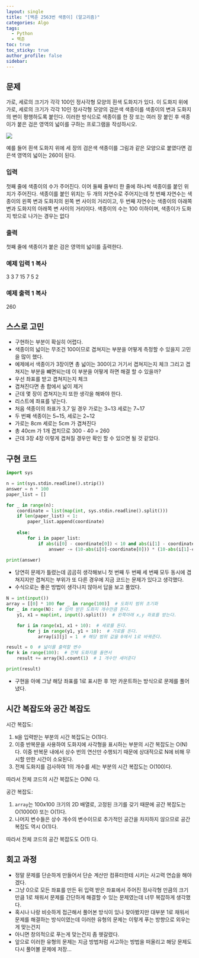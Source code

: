 ```yaml
---
layout: single
title: "[백준 2563번 색종이] (알고리즘)"
categories: Algo
tags:
  - Python
  - 백준
toc: true
toc_sticky: true
author_profile: false
sidebar:
---
```


## 문제

가로, 세로의 크기가 각각 100인 정사각형 모양의 흰색 도화지가 있다. 이 도화지 위에 가로, 세로의 크기가 각각 10인 정사각형 모양의 검은색 색종이를 색종이의 변과 도화지의 변이 평행하도록 붙인다. 이러한 방식으로 색종이를 한 장 또는 여러 장 붙인 후 색종이가 붙은 검은 영역의 넓이를 구하는 프로그램을 작성하시오.

![](https://upload.acmicpc.net/6000c956-1b07-4913-83c3-72eda18fa1d1/-/preview/)

예를 들어 흰색 도화지 위에 세 장의 검은색 색종이를 그림과 같은 모양으로 붙였다면 검은색 영역의 넓이는 260이 된다.

### 입력

첫째 줄에 색종이의 수가 주어진다. 이어 둘째 줄부터 한 줄에 하나씩 색종이를 붙인 위치가 주어진다. 색종이를 붙인 위치는 두 개의 자연수로 주어지는데 첫 번째 자연수는 색종이의 왼쪽 변과 도화지의 왼쪽 변 사이의 거리이고, 두 번째 자연수는 색종이의 아래쪽 변과 도화지의 아래쪽 변 사이의 거리이다. 색종이의 수는 100 이하이며, 색종이가 도화지 밖으로 나가는 경우는 없다

### 출력

첫째 줄에 색종이가 붙은 검은 영역의 넓이를 출력한다.

### 예제 입력 1 복사

3
3 7
15 7
5 2

### 예제 출력 1 복사

260

## 스스로 고민

- 구현하는 부분이 확실히 어렵다.
- 색종이의 넓이는 무조건 100이므로 겹쳐지는 부분을 어떻게 측정할 수 있을지 고민을 많이 했다.
- 예제에서 색종이가 3장이면 총 넓이는 300이고 거기서 겹쳐지는지 체크 그리고 겹쳐지는 부분을 뺴면되는데 이 부분을 어떻게 하면 해결 할 수 있을까?
- 우선 좌표를 받고 겹쳐지는지 체크
- 겹쳐진다면 총 합에서 넓이 제거
- 근데 몇 장이 겹쳐지는지 또한 생각을 해봐야 한다.
- 리스트에 좌표를 넣는다.
- 처음 색종이의 좌표가 3,7 일 경우 가로는 3~13 세로는 7~17
- 두 번째 색종이는 5~15, 세로는 2~12
- 가로는 8cm 세로는 5cm 가 겹쳐진다
- 총 40cm 가 1개 겹치므로 300 - 40 = 260
- 근데 3장 4장 이렇게 겹쳐질 경우만 확인 할 수 있으면 될 것 같았다.

## 구현 코드

```python
import sys

n = int(sys.stdin.readline().strip())
answer = n * 100
paper_list = []

for _ in range(n):
    coordinate = list(map(int, sys.stdin.readline().split()))
    if len(paper_list) < 1:
        paper_list.append(coordinate)
    
    else:
        for i in paper_list:
            if abs(i[0] - coordinate[0]) < 10 and abs(i[1] - coordinate[1]) < 10:
                answer -= (10-abs(i[0]-coordinate[0])) * (10-abs(i[1]-coordinate[1]))
                
print(answer)
```

- 당연히 문제가 틀렸는데 곰곰히 생각해보니 첫 번째 두 번째 세 번째 모두 동시에 겹쳐지지만 겹쳐지는 부위가 또 다른 경우에 지금 코드는 문제가 있다고 생각했다.     
- 수식으로는 좋은 방법이 생각나지 않아서 답을 보고 풀었다.

```python
N = int(input())
array = [[0] * 100 for _ in range(100)]  # 도화지 범위 초기화
for _ in range(N):  # 입력 받은 도화지 개수만큼 돈다.
    y1, x1 = map(int, input().split())  # 왼쪽아래 x,y 좌표를 받는다.

    for i in range(x1, x1 + 10):  # 세로를 돈다.
        for j in range(y1, y1 + 10):  # 가로를 돈다.
            array[i][j] = 1  # 해당 범위 값을 0에서 1로 바꿔준다.

result = 0  # 넓이를 출력할 변수
for k in range(100):  # 전체 도화지를 돌면서
    result += array[k].count(1)  # 1 개수만 세어준다

print(result)
```

- 구현을 아예 그냥 해당 좌표를 1로 표시한 후 1만 카운트하는 방식으로 문제를 풀어냈다.
## 시간 복잡도와 공간 복잡도

시간 복잡도:     
1. `N`을 입력받는 부분의 시간 복잡도는 O(1)다.
2. 이중 반복문을 사용하여 도화지에 사각형을 표시하는 부분의 시간 복잡도는 O(N)다. 이중 반복문 내에서 상수 번의 연산만 수행되기 때문에 상대적으로 N에 비해 무시할 만한 시간이 소요된다.
3. 전체 도화지를 검사하여 1의 개수를 세는 부분의 시간 복잡도는 O(100)다.

따라서 전체 코드의 시간 복잡도는 O(N) 다.      

공간 복잡도:      
1. `array`는 100x100 크기의 2D 배열로, 고정된 크기를 갖기 때문에 공간 복잡도는 O(10000) 또는 O(1)다.
2. 나머지 변수들은 상수 개수의 변수이므로 추가적인 공간을 차지하지 않으므로 공간 복잡도 역시 O(1)다.

따라서 전체 코드의 공간 복잡도도 O(1) 다.

## 회고 과정

- 정말 문제를 단순하게 만들어서 단순 계산만 컴퓨터한테 시키는 사고력 연습을 해야겠다.
- 그냥 0으로 모든 좌표를 만든 뒤 입력 받은 좌표에서 주어진 정사각형 만큼의 크기만큼 1로 채워서 문제를 간단하게 해결할 수 있는 문제였는데 너무 복잡하게 생각했다.
- 혹시나 나랑 비슷하게 접근해서 풀어본 방식이 있나 찾아봤지만 대부분 1로 채워서 문제를 해결하는 방식이였는데 이러한 유형의 문제는 이렇게 푸는 방향으로 외우는게 맞는건지
- 아니면 창의적으로 푸는게 맞는건지 좀 헷갈렸다.
- 앞으로 이러한 유형의 문제는 지금 방법처럼 사고하는 방법을 떠올리고 해당 문제도 다시 풀어볼 문제에 저장...
